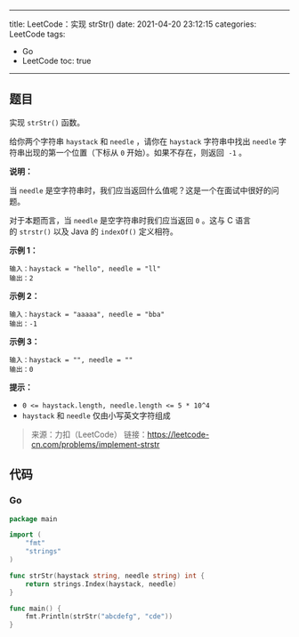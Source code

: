 ----
title: LeetCode：实现 strStr()
date: 2021-04-20 23:12:15
categories: LeetCode
tags: 
- Go
- LeetCode
toc: true
----

## 题目

实现 `strStr()` 函数。

给你两个字符串 `haystack` 和 `needle` ，请你在 `haystack` 字符串中找出 `needle` 字符串出现的第一个位置（下标从 `0` 开始）。如果不存在，则返回  `-1` 。

**说明：**

当 `needle` 是空字符串时，我们应当返回什么值呢？这是一个在面试中很好的问题。

对于本题而言，当 `needle` 是空字符串时我们应当返回 `0` 。这与 C 语言的 `strstr()` 以及 Java 的 `indexOf()` 定义相符。

**示例 1：**

```
输入：haystack = "hello", needle = "ll"
输出：2
```

<!-- more -->

**示例 2：**

```
输入：haystack = "aaaaa", needle = "bba"
输出：-1
```

**示例 3：**

```
输入：haystack = "", needle = ""
输出：0
```

**提示：**

- `0 <= haystack.length, needle.length <= 5 * 10^4`
- `haystack` 和 `needle` 仅由小写英文字符组成

> 来源：力扣（LeetCode）
> 链接：https://leetcode-cn.com/problems/implement-strstr

## 代码

### Go

```go
package main

import (
	"fmt"
	"strings"
)

func strStr(haystack string, needle string) int {
	return strings.Index(haystack, needle)
}

func main() {
	fmt.Println(strStr("abcdefg", "cde"))
}
```